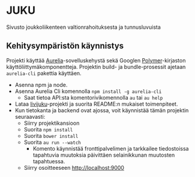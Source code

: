 # JUKU

Sivusto joukkoliikenteen valtionrahoituksesta ja tunnusluvuista

## Kehitysympäristön käynnistys

Projekti käyttää [Aurelia](http://www.aurelia.io)-sovelluskehystä sekä Googlen [Polymer](https://www.polymer-project.org/1.0/)-kirjaston käyttöliittymäkomponentteja. Projektin build- ja bundle-prosessit ajetaan `aurelia-cli` pakettia käyttäen.

* Asenna npm ja node.
* Asenna Aurelia Cli komennolla `npm install -g aurelia-cli`
  * Saat tietoa API:sta komentorivikomennolla `au` tai `au help`
* Lataa [livijuku](https://github.com/solita/livijuku)-projekti ja suorita README:n mukaiset toimenpiteet.
* Kun tietokanta ja backend ovat ajossa, voit käynnistää tämän projektin seuraavasti:
  * Siirry projektikansioon
  * Suorita `npm install`
  * Suorita `bower install`
  * Suorita `au run --watch`
    * Komento käynnistää fronttipalvelimen ja tarkkailee tiedostoissa tapahtuvia muutoksia päivittäen selainikkunan muutosten tapahtuessa.
  * Siirry osoitteeseen [http://localhost:9000](http://localhost:9000)
